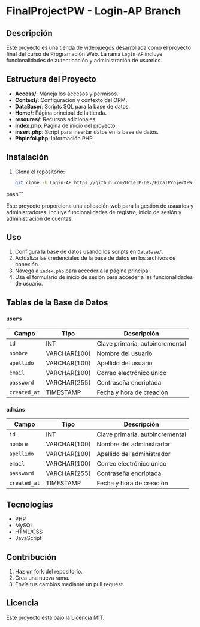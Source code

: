 # FinalProjectPW - Login-AP Branch

## Descripción

Este proyecto es una tienda de videojuegos desarrollada como el proyecto final del curso de Programación Web. La rama `Login-AP` incluye funcionalidades de autenticación y administración de usuarios.

## Estructura del Proyecto

- **Access/**: Maneja los accesos y permisos.
- **Context/**: Configuración y contexto del ORM.
- **DataBase/**: Scripts SQL para la base de datos.
- **Home/**: Página principal de la tienda.
- **resoures/**: Recursos adicionales.
- **index.php**: Página de inicio del proyecto.
- **insert.php**: Script para insertar datos en la base de datos.
- **Phpinfoi.php**: Información PHP.

## Instalación

1. Clona el repositorio:
   ```bash
   git clone -b Login-AP https://github.com/UrielP-Dev/FinalProjectPW.git
  bash```

Este proyecto proporciona una aplicación web para la gestión de usuarios y administradores. Incluye funcionalidades de registro, inicio de sesión y administración de cuentas.

## Uso

1. Configura la base de datos usando los scripts en `DataBase/`.
2. Actualiza las credenciales de la base de datos en los archivos de conexión.
3. Navega a `index.php` para acceder a la página principal.
4. Usa el formulario de inicio de sesión para acceder a las funcionalidades de usuario.

## Tablas de la Base de Datos

### `users`

| Campo       | Tipo          | Descripción                  |
|-------------|---------------|------------------------------|
| `id`        | INT           | Clave primaria, autoincremental |
| `nombre`    | VARCHAR(100)  | Nombre del usuario           |
| `apellido`  | VARCHAR(100)  | Apellido del usuario         |
| `email`     | VARCHAR(100)  | Correo electrónico único     |
| `password`  | VARCHAR(255)  | Contraseña encriptada        |
| `created_at`| TIMESTAMP     | Fecha y hora de creación     |

### `admins`

| Campo       | Tipo          | Descripción                  |
|-------------|---------------|------------------------------|
| `id`        | INT           | Clave primaria, autoincremental |
| `nombre`    | VARCHAR(100)  | Nombre del administrador     |
| `apellido`  | VARCHAR(100)  | Apellido del administrador   |
| `email`     | VARCHAR(100)  | Correo electrónico único     |
| `password`  | VARCHAR(255)  | Contraseña encriptada        |
| `created_at`| TIMESTAMP     | Fecha y hora de creación     |

## Tecnologías

- PHP
- MySQL
- HTML/CSS
- JavaScript

## Contribución

1. Haz un fork del repositorio.
2. Crea una nueva rama.
3. Envía tus cambios mediante un pull request.

## Licencia

Este proyecto está bajo la Licencia MIT.
